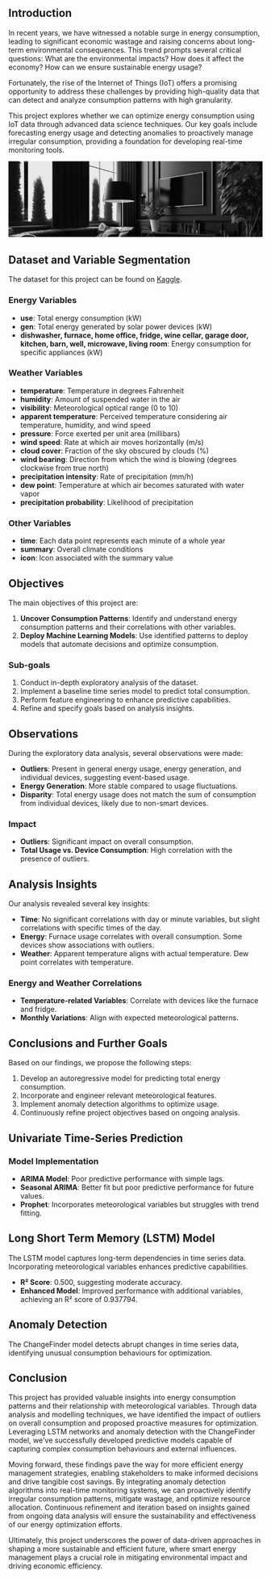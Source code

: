## Introduction
In recent years, we have witnessed a notable surge in energy consumption, leading to significant economic wastage and raising concerns about long-term environmental consequences. This trend prompts several critical questions: What are the environmental impacts? How does it affect the economy? How can we ensure sustainable energy usage?

Fortunately, the rise of the Internet of Things (IoT) offers a promising opportunity to address these challenges by providing high-quality data that can detect and analyze consumption patterns with high granularity.

This project explores whether we can optimize energy consumption using IoT data through advanced data science techniques. Our key goals include forecasting energy usage and detecting anomalies to proactively manage irregular consumption, providing a foundation for developing real-time monitoring tools.

![network header](assets/pr2_084C19A064DFE7EAE88C.jpg)
## Dataset and Variable Segmentation
The dataset for this project can be found on [Kaggle](https://www.kaggle.com/datasets/taranvee/smart-home-dataset-with-weather-information).

### Energy Variables
- **use**: Total energy consumption (kW)
- **gen**: Total energy generated by solar power devices (kW)
- **dishwasher, furnace, home office, fridge, wine cellar, garage door, kitchen, barn, well, microwave, living room**: Energy consumption for specific appliances (kW)

### Weather Variables
- **temperature**: Temperature in degrees Fahrenheit
- **humidity**: Amount of suspended water in the air
- **visibility**: Meteorological optical range (0 to 10)
- **apparent temperature**: Perceived temperature considering air temperature, humidity, and wind speed
- **pressure**: Force exerted per unit area (millibars)
- **wind speed**: Rate at which air moves horizontally (m/s)
- **cloud cover**: Fraction of the sky obscured by clouds (%)
- **wind bearing**: Direction from which the wind is blowing (degrees clockwise from true north)
- **precipitation intensity**: Rate of precipitation (mm/h)
- **dew point**: Temperature at which air becomes saturated with water vapor
- **precipitation probability**: Likelihood of precipitation

### Other Variables
- **time**: Each data point represents each minute of a whole year
- **summary**: Overall climate conditions
- **icon**: Icon associated with the summary value

## Objectives
The main objectives of this project are:

1. **Uncover Consumption Patterns**: Identify and understand energy consumption patterns and their correlations with other variables.
2. **Deploy Machine Learning Models**: Use identified patterns to deploy models that automate decisions and optimize consumption.

### Sub-goals
1. Conduct in-depth exploratory analysis of the dataset.
2. Implement a baseline time series model to predict total consumption.
3. Perform feature engineering to enhance predictive capabilities.
4. Refine and specify goals based on analysis insights.

## Observations
During the exploratory data analysis, several observations were made:

- **Outliers**: Present in general energy usage, energy generation, and individual devices, suggesting event-based usage.
- **Energy Generation**: More stable compared to usage fluctuations.
- **Disparity**: Total energy usage does not match the sum of consumption from individual devices, likely due to non-smart devices.

### Impact
- **Outliers**: Significant impact on overall consumption.
- **Total Usage vs. Device Consumption**: High correlation with the presence of outliers.

## Analysis Insights
Our analysis revealed several key insights:

- **Time**: No significant correlations with day or minute variables, but slight correlations with specific times of the day.
- **Energy**: Furnace usage correlates with overall consumption. Some devices show associations with outliers.
- **Weather**: Apparent temperature aligns with actual temperature. Dew point correlates with temperature.

### Energy and Weather Correlations
- **Temperature-related Variables**: Correlate with devices like the furnace and fridge.
- **Monthly Variations**: Align with expected meteorological patterns.

## Conclusions and Further Goals
Based on our findings, we propose the following steps:

1. Develop an autoregressive model for predicting total energy consumption.
2. Incorporate and engineer relevant meteorological features.
3. Implement anomaly detection algorithms to optimize usage.
4. Continuously refine project objectives based on ongoing analysis.

## Univariate Time-Series Prediction

### Model Implementation
- **ARIMA Model**: Poor predictive performance with simple lags.
- **Seasonal ARIMA**: Better fit but poor predictive performance for future values.
- **Prophet**: Incorporates meteorological variables but struggles with trend fitting.

## Long Short Term Memory (LSTM) Model
The LSTM model captures long-term dependencies in time series data. Incorporating meteorological variables enhances predictive capabilities.

- **R² Score**: 0.500, suggesting moderate accuracy.
- **Enhanced Model**: Improved performance with additional variables, achieving an R² score of 0.937794.

## Anomaly Detection
The ChangeFinder model detects abrupt changes in time series data, identifying unusual consumption behaviours for optimization.

## Conclusion
This project has provided valuable insights into energy consumption patterns and their relationship with meteorological variables. Through data analysis and modelling techniques, we have identified the impact of outliers on overall consumption and proposed proactive measures for optimization. Leveraging LSTM networks and anomaly detection with the ChangeFinder model, we've successfully developed predictive models capable of capturing complex consumption behaviours and external influences.

Moving forward, these findings pave the way for more efficient energy management strategies, enabling stakeholders to make informed decisions and drive tangible cost savings. By integrating anomaly detection algorithms into real-time monitoring systems, we can proactively identify irregular consumption patterns, mitigate wastage, and optimize resource allocation. Continuous refinement and iteration based on insights gained from ongoing data analysis will ensure the sustainability and effectiveness of our energy optimization efforts.

Ultimately, this project underscores the power of data-driven approaches in shaping a more sustainable and efficient future, where smart energy management plays a crucial role in mitigating environmental impact and driving economic efficiency.

